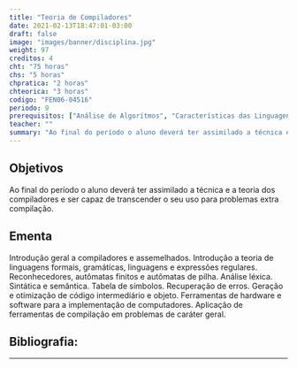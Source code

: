 ```yaml
---
title: "Teoria de Compiladores"
date: 2021-02-13T18:47:01-03:00
draft: false
image: "images/banner/disciplina.jpg"
weight: 97
creditos: 4
cht: "75 horas"
chs: "5 horas"
chpratica: "2 horas"
chteorica: "3 horas"
codigo: "FEN06-04516"
periodo: 9
prerequisitos: ["Análise de Algorítmos", "Características das Linguagens de Programação I"]
teacher: ""
summary: "Ao final do período o aluno deverá ter assimilado a técnica e a teoria dos compiladores e ser capaz de transcender o seu uso para problemas extra compilação."
---
```

## Objetivos
Ao final do período o aluno deverá ter assimilado a técnica e a teoria dos compiladores e ser capaz de transcender o seu uso para problemas extra compilação.

## Ementa
Introdução geral a compiladores e assemelhados. Introdução a teoria de linguagens formais, gramáticas, linguagens e expressões regulares. Reconhecedores, autômatas finitos e autômatas de pilha. Análise léxica. Sintática e semântica. Tabela de símbolos. Recuperação de erros. Geração e otimização de código intermediário e objeto. Ferramentas de hardware e software para a implementação de computadores. Aplicação de ferramentas de compilação em problemas de caráter geral.

## Bibliografia:

---
